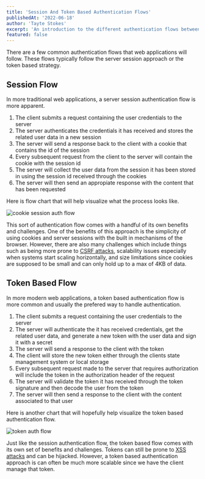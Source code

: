 ```yaml
---
title: 'Session And Token Based Authentication Flows'
publishedAt: '2022-06-18'
author: 'Tayte Stokes'
excerpt: 'An introduction to the different authentication flows between using a session or token based authentication system'
featured: false
---
```


There are a few common authentication flows that web applications will follow. These flows typically follow the server session approach or the token based strategy.

## Session Flow

In more traditional web applications, a server session authentication flow is more apparent.

1. The client submits a request containing the user credentials to the server
2. The server authenticates the credentials it has received and stores the related user data in a new session
3. The server will send a response back to the client with a cookie that contains the id of the session
4. Every subsequent request from the client to the server will contain the cookie with the session id
5. The server will collect the user data from the session it has been stored in using the session id received through the cookies
6. The server will then send an appropiate response with the content that has been requested

Here is flow chart that will help visualize what the process looks like.

![cookie session auth flow](/blog/token-authentication-with-guardian/session-auth-flow.png)

This sort of authentication flow comes with a handful of its own benefits and challenges. One of the benefits of this approach is the simplicity of using cookies and server sessions with the built in mechanisms of the browser. However, there are also many challenges which include things such as being more prone to [CSRF attacks](https://owasp.org/www-community/attacks/csrf), scalability issues especially when systems start scaling horizontally, and size limitations since cookies are supposed to be small and can only hold up to a max of 4KB of data.

## Token Based Flow

In more modern web applications, a token based authentication flow is more common and usually the prefered way to handle authentication.

1. The client submits a request containing the user credentials to the server
2. The server will authenticate the it has received credentials, get the related user data, and generate a new token with the user data and sign it with a secret
3. The server will send a response to the client with the token
4. The client will store the new token either through the clients state management system or local storage
5. Every subsequent request made to the server that requires authorization will include the token in the authorization header of the request
6. The server will validate the token it has received through the token signature and then decode the user from the token
7. The server will then send a response to the client with the content associated to that user

Here is another chart that will hopefully help visualize the token based authentication flow.

![token auth flow](/blog/token-authentication-with-guardian/token-auth-flow.png)

Just like the session authentication flow, the token based flow comes with its own set of benefits and challenges. Tokens can still be prone to [XSS attacks](https://owasp.org/www-community/attacks/xss/) and can be hijacked. However, a token based authentication approach is can often be much more scalable since we have the client manage that token.
